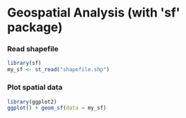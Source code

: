 # Geospatial Analysis (with 'sf' package)

### Read shapefile

```r
library(sf)
my_sf <- st_read("shapefile.shp")
```

### Plot spatial data

```r
library(ggplot2)
ggplot() + geom_sf(data = my_sf)
```
